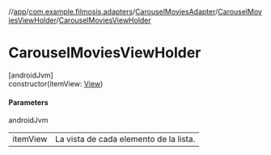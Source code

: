 //[app](../../../../index.md)/[com.example.filmosis.adapters](../../index.md)/[CarouselMoviesAdapter](../index.md)/[CarouselMoviesViewHolder](index.md)/[CarouselMoviesViewHolder](-carousel-movies-view-holder.md)

# CarouselMoviesViewHolder

[androidJvm]\
constructor(itemView: [View](https://developer.android.com/reference/kotlin/android/view/View.html))

#### Parameters

androidJvm

| | |
|---|---|
| itemView | La vista de cada elemento de la lista. |
